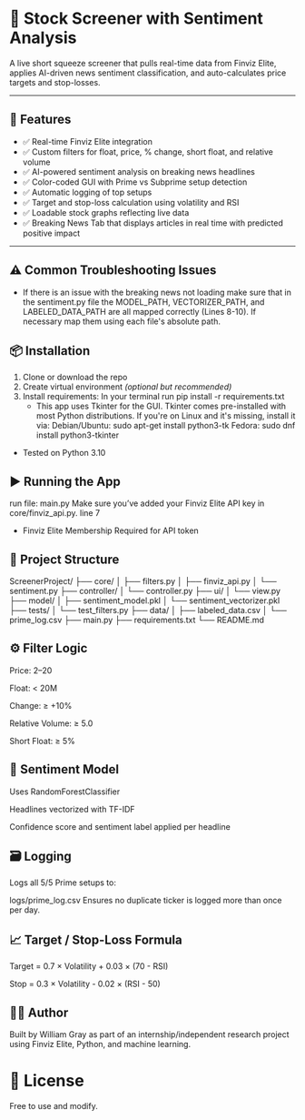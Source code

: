 # 🧠 Stock Screener with Sentiment Analysis

A live short squeeze screener that pulls real-time data from Finviz Elite, applies AI-driven news sentiment classification, and auto-calculates price targets and stop-losses.

---

## 🚀 Features

- ✅ Real-time Finviz Elite integration
- ✅ Custom filters for float, price, % change, short float, and relative volume
- ✅ AI-powered sentiment analysis on breaking news headlines
- ✅ Color-coded GUI with Prime vs Subprime setup detection
- ✅ Automatic logging of top setups
- ✅ Target and stop-loss calculation using volatility and RSI
- ✅ Loadable stock graphs reflecting live data
- ✅ Breaking News Tab that displays articles in real time with predicted positive impact

---

## ⚠️ Common Troubleshooting Issues

- If there is an issue with the breaking news not loading make sure that in the sentiment.py file the MODEL_PATH, VECTORIZER_PATH, and LABELED_DATA_PATH are all mapped correctly (Lines 8-10). If necessary map them using each file's absolute path. 


## 📦 Installation

1. Clone or download the repo  
2. Create virtual environment *(optional but recommended)*  
3. Install requirements:
    In your terminal run
        pip install -r requirements.txt
    - This app uses Tkinter for the GUI. Tkinter comes pre-installed with most Python distributions.
    If you're on Linux and it's missing, install it via:
        Debian/Ubuntu: sudo apt-get install python3-tk
        Fedora: sudo dnf install python3-tkinter

- Tested on Python 3.10

## ▶️ Running the App

run file: main.py
    Make sure you’ve added your Finviz Elite API key in core/finviz_api.py. line 7

* Finviz Elite Membership Required for API token

## 📁 Project Structure

ScreenerProject/
├── core/
│   ├── filters.py
│   ├── finviz_api.py
│   └── sentiment.py
├── controller/
│   └── controller.py
├── ui/
│   └── view.py
├── model/
│   ├── sentiment_model.pkl
│   └── sentiment_vectorizer.pkl
├── tests/
│   └── test_filters.py
├── data/
│   ├── labeled_data.csv
│   └── prime_log.csv
├── main.py
├── requirements.txt
└── README.md


## ⚙️ Filter Logic
Price: $2–$20

Float: < 20M

Change: ≥ +10%

Relative Volume: ≥ 5.0

Short Float: ≥ 5%


## 🧠 Sentiment Model
Uses RandomForestClassifier

Headlines vectorized with TF-IDF

Confidence score and sentiment label applied per headline

## 🗃️ Logging
Logs all 5/5 Prime setups to:

logs/prime_log.csv
Ensures no duplicate ticker is logged more than once per day.

## 📈 Target / Stop-Loss Formula
Target = 0.7 × Volatility + 0.03 × (70 - RSI)

Stop = 0.3 × Volatility - 0.02 × (RSI - 50)

## 👨‍💻 Author
Built by William Gray as part of an internship/independent research project using Finviz Elite, Python, and machine learning.

# 📝 License
Free to use and modify.